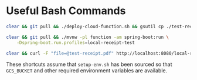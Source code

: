 # Useful Bash Commands

```bash
clear && git pull && ./deploy-cloud-function.sh && gsutil cp ./test-receipt.pdf "gs://$GCS_BUCKET/receipts/large-test-receipt.pdf"

clear && git pull && ./mvnw -pl function -am spring-boot:run \
    -Dspring-boot.run.profiles=local-receipt-test

clear && curl -F "file=@test-receipt.pdf" http://localhost:8080/local-receipts/parse | jq
```

These shortcuts assume that `setup-env.sh` has been sourced so that `GCS_BUCKET`
and other required environment variables are available.
